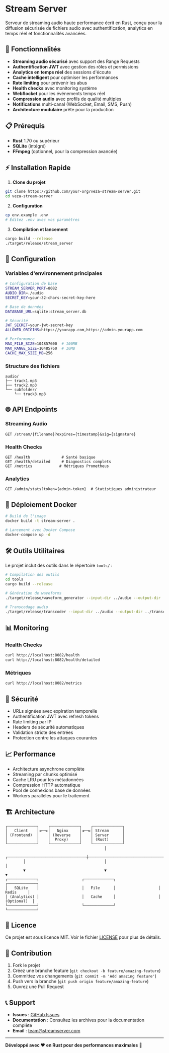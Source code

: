 # Stream Server

Serveur de streaming audio haute performance écrit en Rust, conçu pour la diffusion sécurisée de fichiers audio avec authentification, analytics en temps réel et fonctionnalités avancées.

## 🚀 Fonctionnalités

- **Streaming audio sécurisé** avec support des Range Requests
- **Authentification JWT** avec gestion des rôles et permissions
- **Analytics en temps réel** des sessions d'écoute
- **Cache intelligent** pour optimiser les performances
- **Rate limiting** pour prévenir les abus
- **Health checks** avec monitoring système
- **WebSocket** pour les événements temps réel
- **Compression audio** avec profils de qualité multiples
- **Notifications** multi-canal (WebSocket, Email, SMS, Push)
- **Architecture modulaire** prête pour la production

## 📋 Prérequis

- **Rust** 1.70 ou supérieur
- **SQLite** (intégré)
- **FFmpeg** (optionnel, pour la compression avancée)

## ⚡ Installation Rapide

1. **Clone du projet**
```bash
git clone https://github.com/your-org/veza-stream-server.git
cd veza-stream-server
```

2. **Configuration**
```bash
cp env.example .env
# Éditez .env avec vos paramètres
```

3. **Compilation et lancement**
```bash
cargo build --release
./target/release/stream_server
```

## 🔧 Configuration

### Variables d'environnement principales

```bash
# Configuration de base
STREAM_SERVER_PORT=8082
AUDIO_DIR=./audio
SECRET_KEY=your-32-chars-secret-key-here

# Base de données
DATABASE_URL=sqlite:stream_server.db

# Sécurité
JWT_SECRET=your-jwt-secret-key
ALLOWED_ORIGINS=https://yourapp.com,https://admin.yourapp.com

# Performance
MAX_FILE_SIZE=104857600  # 100MB
MAX_RANGE_SIZE=10485760  # 10MB
CACHE_MAX_SIZE_MB=256
```

### Structure des fichiers

```
audio/
├── track1.mp3
├── track2.mp3
└── subfolder/
    └── track3.mp3
```

## 🌐 API Endpoints

### Streaming Audio
```
GET /stream/{filename}?expires={timestamp}&sig={signature}
```

### Health Checks
```
GET /health              # Santé basique
GET /health/detailed     # Diagnostics complets
GET /metrics            # Métriques Prometheus
```

### Analytics
```
GET /admin/stats?token={admin-token}  # Statistiques administrateur
```

## 🐳 Déploiement Docker

```bash
# Build de l'image
docker build -t stream-server .

# Lancement avec Docker Compose
docker-compose up -d
```

## 🛠️ Outils Utilitaires

Le projet inclut des outils dans le répertoire `tools/` :

```bash
# Compilation des outils
cd tools
cargo build --release

# Génération de waveforms
./target/release/waveform_generator --input-dir ../audio --output-dir ../waveforms

# Transcodage audio
./target/release/transcoder --input-dir ../audio --output-dir ../transcoded
```

## 📊 Monitoring

### Health Checks
```bash
curl http://localhost:8082/health
curl http://localhost:8082/health/detailed
```

### Métriques
```bash
curl http://localhost:8082/metrics
```

## 🔐 Sécurité

- URLs signées avec expiration temporelle
- Authentification JWT avec refresh tokens
- Rate limiting par IP
- Headers de sécurité automatiques
- Validation stricte des entrées
- Protection contre les attaques courantes

## 📈 Performance

- Architecture asynchrone complète
- Streaming par chunks optimisé
- Cache LRU pour les métadonnées
- Compression HTTP automatique
- Pool de connexions base de données
- Workers parallèles pour le traitement

## 🏗️ Architecture

```
┌─────────────┐    ┌─────────────┐    ┌─────────────┐
│   Client    │◄──►│   Nginx     │◄──►│ Stream      │
│ (Frontend)  │    │ (Reverse    │    │ Server      │
│             │    │  Proxy)     │    │ (Rust)      │
└─────────────┘    └─────────────┘    └─────────────┘
                                            │
        ┌───────────────────────────────────┼───────────────────────────────────┐
        │                                   │                                   │
        ▼                                   ▼                                   ▼
┌─────────────┐                   ┌─────────────┐                   ┌─────────────┐
│   SQLite    │                   │   File      │                   │   Redis     │
│ (Analytics) │                   │   Cache     │                   │ (Optional)  │
└─────────────┘                   └─────────────┘                   └─────────────┘
```

## 📄 Licence

Ce projet est sous licence MIT. Voir le fichier [LICENSE](LICENSE) pour plus de détails.

## 🤝 Contribution

1. Fork le projet
2. Créez une branche feature (`git checkout -b feature/amazing-feature`)
3. Committez vos changements (`git commit -m 'Add amazing feature'`)
4. Push vers la branche (`git push origin feature/amazing-feature`)
5. Ouvrez une Pull Request

## 📞 Support

- **Issues** : [GitHub Issues](https://github.com/your-org/veza-stream-server/issues)
- **Documentation** : Consultez les archives pour la documentation complète
- **Email** : team@streamserver.com

---

**Développé avec ❤️ en Rust pour des performances maximales** 🦀 